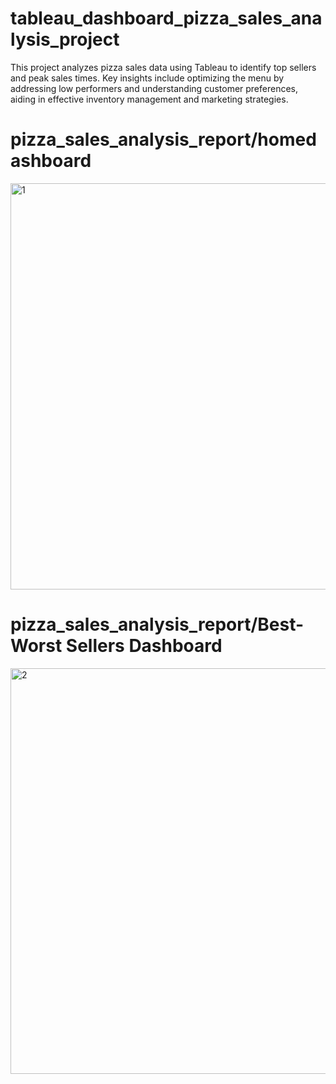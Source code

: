 # tableau_dashboard_pizza_sales_analysis_project
This project analyzes pizza sales data using Tableau to identify top sellers and peak sales times. Key insights include optimizing the menu by addressing low performers and understanding customer preferences, aiding in effective inventory management and marketing strategies.

# pizza_sales_analysis_report/homedashboard
<img width="650" alt="1" src="https://github.com/user-attachments/assets/c2718b84-1bfc-4cef-88dc-b4e61148e2cf">

# pizza_sales_analysis_report/Best-Worst Sellers Dashboard
<img width="649" alt="2" src="https://github.com/user-attachments/assets/a4181ed8-45cf-4ab6-8bb2-8b6607485682">

